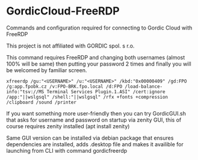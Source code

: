 # GordicCloud-FreeRDP
Commands and configuration required for connecting to Gordic Cloud with FreeRDP

This project is not affiliated with GORDIC spol. s r.o.

This command requires FreeRDP and changing both usernames (almost 100% will be same) then putting your password 2 times and finally you will be welcomed by familiar screen.
```
xfreerdp /gu:"<USERNAME>" /u:"<USERNAME>" /kbd:"0x00000409" /gd:FPO /g:app.fpobk.cz /v:FPO-BRK.fpo.local /d:FPO /load-balance-info:"tsv://MS Terminal Services Plugin.1.ASI" /cert:ignore /app:"||wslgsql" /shell:"||wslgsql" /rfx +fonts +compression /clipboard /sound /printer
```
If you want something more user-friendly then you can try GordicGUI.sh that asks for username and password on startup via zenity GUI, this of course requires zenity installed (apt install zenity)

Same GUI version can be installed via debian package that ensures dependencies are installed, adds .desktop file and makes it availible for launching from CLI with command gordicfreerdp
